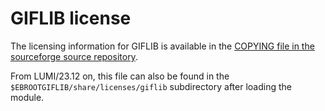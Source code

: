 # GIFLIB license

The licensing information for GIFLIB is available in the
[COPYING file in the sourceforge source repository](https://sourceforge.net/p/giflib/code/ci/master/tree/COPYING).

From LUMI/23.12 on, this file can also be found in the
`$EBROOTGIFLIB/share/licenses/giflib` subdirectory after loading the module.
